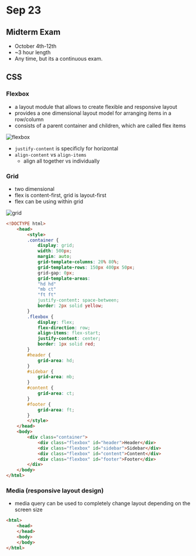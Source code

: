 # Sep 23
## Midterm Exam
- October 4th-12th
- ~3 hour length
- Any time, but its a continuous exam.

## CSS
### Flexbox
- a layout module that allows to create flexible and responsive layout
- provides a one dimensional layout model for arranging items in a row/column
- consists of a parent container and children, which are called flex items

![flexbox](/flexbox.png)
- `justify-content` is specificly for horizontal
- `align-content` vs `align-items`
    - align all together vs individually



### Grid
- two dimensional
- flex is content-first, grid is layout-first
- flex can be using within grid

![grid](/grid.png)

```html
<!DOCTYPE html>
    <head>
        <style>
        .container {
            display: grid;
            width: 500px;
            margin: auto;
            grid-template-columns: 20% 80%;
            grid-template-rows: 150px 400px 50px;
            grid-gap: 0px;
            grid-template-areas:
            "hd hd"
            "mb ct"
            "ft ft"
            justify-content: space-between;
            border: 2px solid yellow;
        }
        .flexbox {
            display: flex;
            flex-direction: row;
            align-items: flex-start;
            justify-content: center;
            border: 1px solid red;
        }
        #header {
            grid-area: hd;
        }
        #sidebar {
            grid-area: mb;
        }
        #content {
            grid-area: ct;
        }
        #footer {
            grid-area: ft;
        }
        </style>
    </head>
    <body>
        <div class="container">
            <div class="flexbox" id="header">Header</div>
            <div class="flexbox" id="sidebar">Sidebar</div>
            <div class="flexbox" id="content">Content</div>
            <div class="flexbox" id="footer">Footer</div>
        </div>
    </body>
</html>
```


### Media (responsive layout design)
- media query can be used to completely change layout depending on the screen size

```html
<html>
    <head>
    </head>
    <body>
    </body>
</html>
```
